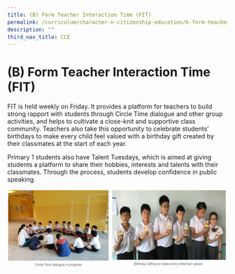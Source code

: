 ```yaml
---
title: (B) Form Teacher Interaction Time (FIT)
permalink: /curriculum/character-n-citizenship-education/b-form-teacher-interaction-time-fit/
description: ""
third_nav_title: CCE
---
```

# **(B) Form Teacher Interaction Time (FIT)**


FIT is held weekly on Friday. It provides a platform for teachers to build strong rapport with students through Circle Time dialogue and other group activities, and helps to cultivate a close-knit and supportive class community. Teachers also take this opportunity to celebrate students’ birthdays to make every child feel valued with a birthday gift created by their classmates at the start of each year.  

Primary 1 students also have Talent Tuesdays, which is aimed at giving students a platform to share their hobbies, interests and talents with their classmates. Through the process, students develop confidence in public speaking.

![](/images/FIT%201.jpg)